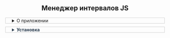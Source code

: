 <h2 align = 'center'>Менеджер интервалов JS</h2>

<details style="padding-left: 20px; border: 1px solid #ccc; margin-bottom: 10px;">
    <summary>О приложении</summary>
	<p>В нативном JS отсутсвует механизм, отслеживаюший интервалы, указанные с помошью setInterval(), при неправильной обработке интервалов, может случиться дублирование интервалов, этот код нацелен на исправление этого упущения. Теперь интервалы контроллируются классом, имеют свое имя, контекст и могут быть удалены в любой момент</p>
</details>

<details style="padding-left: 20px; border: 1px solid #ccc; margin-bottom: 10px;">
    <summary style="font-weight: bold; color: #2C3E50; cursor: pointer;">Установка</summary>

    <details style="padding-left: 20px; border-left: 2px solid #ccc; margin-top: 10px; margin-bottom: 10px;">
        <summary style="font-weight: bold; color: #2980B9; cursor: pointer;">Способ 1: через онлайн подключение</summary>

  Вы можете подключить библиотеку онлайн разными способами, используя ссылку:
  
  **`https://cdn.jsdelivr.net/gh/neychychyen/JSIntervalManager/IntervalManager.js`**

  1. В HTML документе подключите скрипт кодом:
     ```html
     <script src="https://cdn.jsdelivr.net/gh/neychychyen/JSIntervalManager/IntervalManager.js"></script>
     ```

  2. В вашем подключенном JavaScript-коде импортируйте библиотеку с помощью:
     ```javascript
     import intervalManager from 'https://cdn.jsdelivr.net/gh/neychychyen/JSIntervalManager/IntervalManager.js';
     ```
    </details>

    <details style="padding-left: 20px; border-left: 2px solid #ccc; margin-top: 10px; margin-bottom: 10px;">
        <summary style="font-weight: bold; color: #2980B9; cursor: pointer;">Способ 2: оффлайн установка</summary>
        Чтобы установить через скачивание библиотеки, выполните следующие шаги:
        <ol>
            <li>Перейдите на официальный сайт по <a href="https://example.com">ссылке</a>.</li>
            <li>Скачайте архив с библиотекой.</li>
            <li>Распакуйте архив в удобное место.</li>
            <li>В терминале выполните команду: <code>example install --from-path /path/to/library</code>.</li>
        </ol>
        Убедитесь, что установка прошла успешно, выполнив команду: <code>example check</code>.
    </details>

</details>



<script type="module">
  import intervalManager from 'https://cdn.jsdelivr.net/gh/neychychyen/JSIntervalManager/IntervalManager.js';

  // Используйте библиотеку
  console.log(intervalManager);
</script>
<br>
